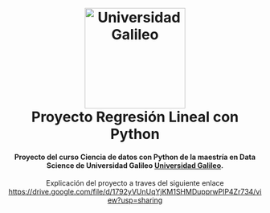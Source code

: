 <h1 align="center">
<br>
  <a href="https://www.galileo.edu/"><img src="https://estudiantes.galileo.edu/img/Logos/logo-noslogan.png" alt="Universidad Galileo" width="200"></a>
  <br>
  Proyecto Regresión Lineal con Python
</h1>

<h4 align="center">Proyecto del curso Ciencia de datos con Python de la maestría en Data Science de Universidad Galileo <a href="https://www.galileo.edu/" target="_blank">Universidad Galileo</a>.</h4>


<p align="center">
  Explicación del proyecto a traves del siguiente enlace
  <a href="https://drive.google.com/file/d/1792yVUnUqYjKM1SHMDupprwPlP4Zr734/view?usp=sharing">https://drive.google.com/file/d/1792yVUnUqYjKM1SHMDupprwPlP4Zr734/view?usp=sharing</a>
</p>